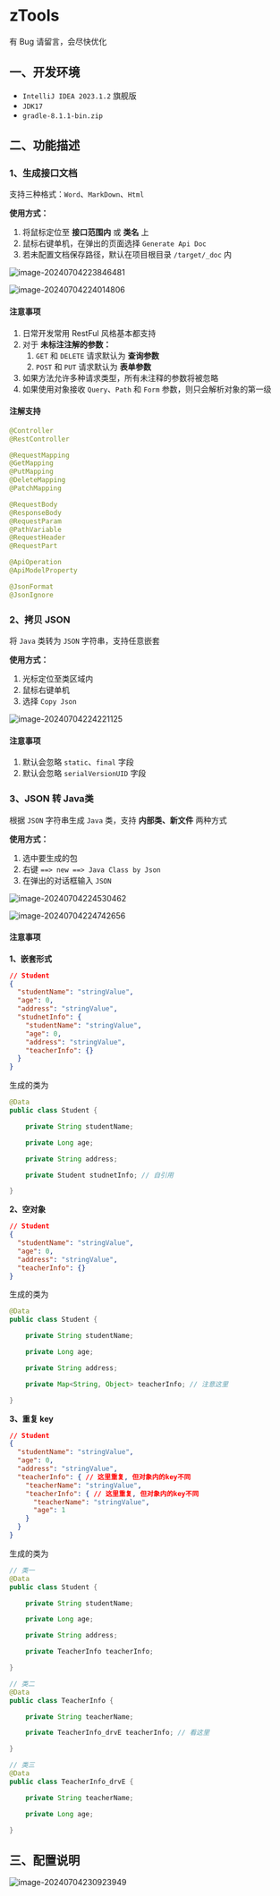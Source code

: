 # zTools

有 Bug 请留言，会尽快优化

## 一、开发环境

- `IntelliJ IDEA 2023.1.2` 旗舰版
- `JDK17`
- `gradle-8.1.1-bin.zip`

## 二、功能描述

### 1、生成接口文档

支持三种格式：`Word`、`MarkDown`、`Html`

**使用方式：**

1. 将鼠标定位至 **接口范围内** 或 **类名** 上
2. 鼠标右键单机，在弹出的页面选择 `Generate Api Doc`
3. 若未配置文档保存路径，默认在项目根目录 `/target/_doc` 内

![image-20240704223846481](./img/image-20240704223846481.png)

![image-20240704224014806](./img/image-20240704224014806.png)

#### 注意事项

1. 日常开发常用 RestFul 风格基本都支持
2. 对于 **未标注注解的参数：** 
   1. `GET` 和 `DELETE` 请求默认为 **查询参数** 
   2. `POST` 和 `PUT` 请求默认为 **表单参数** 
3. 如果方法允许多种请求类型，所有未注释的参数将被忽略
4. 如果使用对象接收 `Query`、`Path` 和 `Form` 参数，则只会解析对象的第一级

#### 注解支持

~~~java
@Controller
@RestController

@RequestMapping
@GetMapping
@PutMapping
@DeleteMapping
@PatchMapping

@RequestBody
@ResponseBody
@RequestParam
@PathVariable
@RequestHeader
@RequestPart

@ApiOperation
@ApiModelProperty

@JsonFormat
@JsonIgnore
~~~

### 2、拷贝 JSON

将 `Java` 类转为 `JSON` 字符串，支持任意嵌套

**使用方式：**

1. 光标定位至类区域内
2. 鼠标右键单机
3. 选择 `Copy Json`

![image-20240704224221125](./img/image-20240704224221125.png)

#### 注意事项

1. 默认会忽略 `static`、`final` 字段
2. 默认会忽略 `serialVersionUID` 字段

### 3、JSON 转 Java类

根据 `JSON` 字符串生成 `Java` 类，支持 **内部类、新文件** 两种方式

**使用方式：**

1. 选中要生成的包
2. 右键 `==> new ==> Java Class by Json`
3. 在弹出的对话框输入 `JSON`

![image-20240704224530462](./img/image-20240704224530462.png)

![image-20240704224742656](./img/image-20240704224742656.png)

#### 注意事项

**1、嵌套形式**

~~~json
// Student
{
  "studentName": "stringValue",
  "age": 0,
  "address": "stringValue",
  "studnetInfo": {
    "studentName": "stringValue",
    "age": 0,
    "address": "stringValue",
    "teacherInfo": {}
  }
}
~~~

生成的类为

~~~java
@Data
public class Student {

    private String studentName;

    private Long age;

    private String address;

    private Student studnetInfo; // 自引用

}
~~~

**2、空对象**

~~~json
// Student
{
  "studentName": "stringValue",
  "age": 0,
  "address": "stringValue",
  "teacherInfo": {}
}
~~~

生成的类为

~~~java
@Data
public class Student {

    private String studentName;

    private Long age;

    private String address;

    private Map<String, Object> teacherInfo; // 注意这里

}
~~~

**3、重复 key**

~~~json
// Student
{
  "studentName": "stringValue",
  "age": 0,
  "address": "stringValue",
  "teacherInfo": { // 这里重复, 但对象内的key不同
    "teacherName": "stringValue",
    "teacherInfo": { // 这里重复, 但对象内的key不同
      "teacherName": "stringValue",
      "age": 1
    }
  }
}
~~~

生成的类为

~~~java
// 类一
@Data
public class Student {

    private String studentName;

    private Long age;

    private String address;

    private TeacherInfo teacherInfo;

}

// 类二
@Data
public class TeacherInfo {

    private String teacherName;

    private TeacherInfo_drvE teacherInfo; // 看这里

}

// 类三
@Data
public class TeacherInfo_drvE {

    private String teacherName;

    private Long age;

}
~~~

## 三、配置说明

![image-20240704230923949](./img/image-20240704230923949.png)
